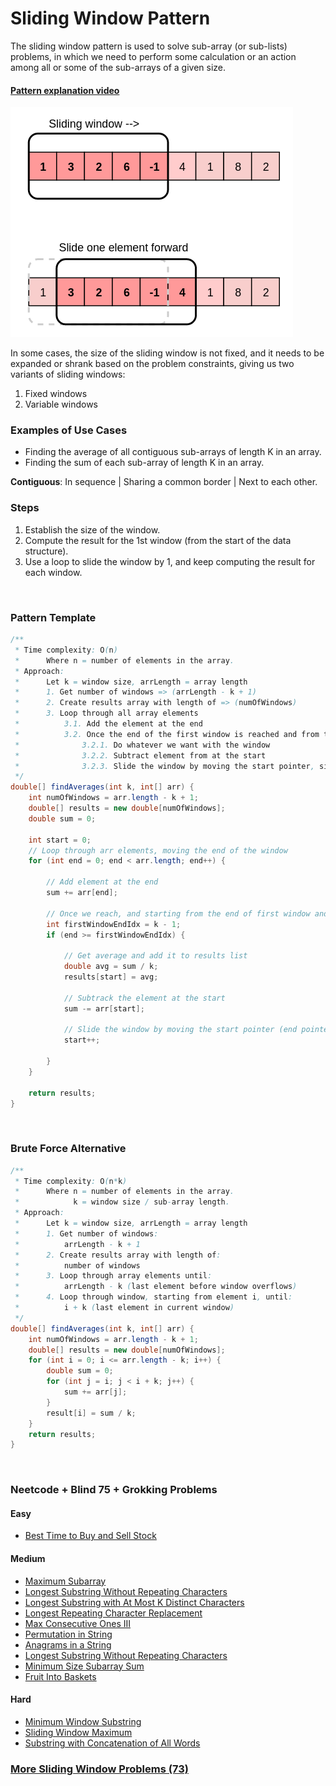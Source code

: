 # Sliding Window Pattern
The sliding window pattern is used to solve sub-array (or sub-lists) problems, in which we need to perform some calculation
or an action among all or some of the sub-arrays of a given size.

#### [Pattern explanation video](https://www.youtube.com/watch?v=GcW4mgmgSbw)

![Sliding Window](resources/SlidingWindow_01.png "Sliding Window")

In some cases, the size of the sliding window is not fixed, and it needs to be expanded or shrank based on the problem
constraints, giving us two variants of sliding windows:
1. Fixed windows
2. Variable windows

### Examples of Use Cases
- Finding the average of all contiguous sub-arrays of length K in an array.
- Finding the sum of each sub-array of length K in an array.

**Contiguous**: In sequence | Sharing a common border | Next to each other.

### Steps
1. Establish the size of the window.
2. Compute the result for the 1st window (from the start of the data structure).
3. Use a loop to slide the window by 1, and keep computing the result for each window.

<br>

### Pattern Template
```java
/**
 * Time complexity: O(n)
 *      Where n = number of elements in the array.
 * Approach:
 *      Let k = window size, arrLength = array length 
 *      1. Get number of windows => (arrLength - k + 1)
 *      2. Create results array with length of => (numOfWindows)
 *      3. Loop through all array elements
 *          3.1. Add the element at the end
 *          3.2. Once the end of the first window is reached and from that point and on => (i >= k - 1):
 *              3.2.1. Do whatever we want with the window
 *              3.2.2. Subtract element from at the start
 *              3.2.3. Slide the window by moving the start pointer, since end pointer is already moved via loop              
 */
double[] findAverages(int k, int[] arr) {
    int numOfWindows = arr.length - k + 1;
    double[] results = new double[numOfWindows];
    double sum = 0;
    
    int start = 0;
    // Loop through arr elements, moving the end of the window
    for (int end = 0; end < arr.length; end++) {
        
        // Add element at the end
        sum += arr[end];

        // Once we reach, and starting from the end of first window and along (that's when window starts sliding)
        int firstWindowEndIdx = k - 1;
        if (end >= firstWindowEndIdx) {
            
            // Get average and add it to results list
            double avg = sum / k;
            results[start] = avg;
            
            // Subtrack the element at the start
            sum -= arr[start];

            // Slide the window by moving the start pointer (end pointer moved via loop)
            start++;
            
        }
    }
    
    return results;
}
```

<br>

### Brute Force Alternative
```java
/**
 * Time complexity: O(n*k)
 *      Where n = number of elements in the array.
 *            k = window size / sub-array length.
 * Approach:
 *      Let k = window size, arrLength = array length 
 *      1. Get number of windows:
 *          arrLength - k + 1
 *      2. Create results array with length of:
 *          number of windows
 *      3. Loop through array elements until:
 *          arrLength - k (last element before window overflows)
 *      4. Loop through window, starting from element i, until:
 *          i + k (last element in current window)
 */
double[] findAverages(int k, int[] arr) {
    int numOfWindows = arr.length - k + 1;
    double[] results = new double[numOfWindows];
    for (int i = 0; i <= arr.length - k; i++) {
        double sum = 0;
        for (int j = i; j < i + k; j++) {
            sum += arr[j];
        }
        result[i] = sum / k;
    }
    return results;
}
```

<br>

### Neetcode + Blind 75 + Grokking Problems
#### Easy
- [Best Time to Buy and Sell Stock](https://leetcode.com/problems/best-time-to-buy-and-sell-stock/)

#### Medium
- [Maximum Subarray](https://leetcode.com/problems/maximum-subarray/)
- [Longest Substring Without Repeating Characters](https://leetcode.com/problems/longest-substring-without-repeating-characters/)
- [Longest Substring with At Most K Distinct Characters](https://leetcode.com/problems/longest-substring-with-at-most-k-distinct-characters/)
- [Longest Repeating Character Replacement](https://leetcode.com/problems/longest-repeating-character-replacement/)
- [Max Consecutive Ones III](https://leetcode.com/problems/max-consecutive-ones-iii/) 
- [Permutation in String](https://leetcode.com/problems/permutation-in-string/)
- [Anagrams in a String](https://leetcode.com/problems/find-all-anagrams-in-a-string/)
- [Longest Substring Without Repeating Characters](https://leetcode.com/problems/longest-substring-without-repeating-characters/)
- [Minimum Size Subarray Sum](https://leetcode.com/problems/minimum-size-subarray-sum/)
- [Fruit Into Baskets](https://leetcode.com/problems/fruit-into-baskets/)

#### Hard
- [Minimum Window Substring](https://leetcode.com/problems/minimum-window-substring/)
- [Sliding Window Maximum](https://leetcode.com/problems/sliding-window-maximum/)
- [Substring with Concatenation of All Words](https://leetcode.com/problems/substring-with-concatenation-of-all-words/)

### [More Sliding Window Problems (73)](https://leetcode.com/tag/sliding-window/)
